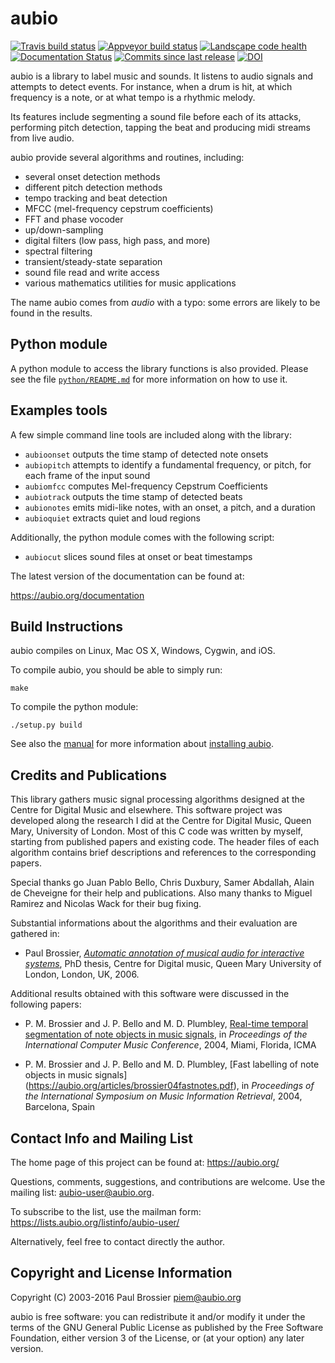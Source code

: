 aubio
=====

[![Travis build status](https://travis-ci.org/aubio/aubio.svg?branch=master)](https://travis-ci.org/aubio/aubio "Travis build status")
[![Appveyor build status](https://img.shields.io/appveyor/ci/piem/aubio/master.svg)](https://ci.appveyor.com/project/piem/aubio "Appveyor build status")
[![Landscape code health](https://landscape.io/github/aubio/aubio/master/landscape.svg?style=flat)](https://landscape.io/github/aubio/aubio/master "Landscape code health")
[![Documentation Status](https://readthedocs.org/projects/aubio/badge/?version=latest)](http://aubio.readthedocs.io/en/latest/?badge=latest "Documentation status")
[![Commits since last release](https://img.shields.io/github/commits-since/aubio/aubio/0.4.4.svg)](https://github.com/aubio/aubio "Commits since last release")
[![DOI](https://zenodo.org/badge/DOI/10.5281/zenodo.438682.svg)](https://doi.org/10.5281/zenodo.438682)

aubio is a library to label music and sounds. It listens to audio signals and
attempts to detect events. For instance, when a drum is hit, at which frequency
is a note, or at what tempo is a rhythmic melody.

Its features include segmenting a sound file before each of its attacks,
performing pitch detection, tapping the beat and producing midi streams from
live audio.

aubio provide several algorithms and routines, including:

  - several onset detection methods
  - different pitch detection methods
  - tempo tracking and beat detection
  - MFCC (mel-frequency cepstrum coefficients)
  - FFT and phase vocoder
  - up/down-sampling
  - digital filters (low pass, high pass, and more)
  - spectral filtering
  - transient/steady-state separation
  - sound file read and write access
  - various mathematics utilities for music applications

The name aubio comes from _audio_ with a typo: some errors are likely to be
found in the results.

Python module
-------------

A python module to access the library functions is also provided. Please see
the file [`python/README.md`](python/README.md) for more information on how to
use it.

Examples tools
--------------

A few simple command line tools are included along with the library:

 - `aubioonset` outputs the time stamp of detected note onsets
 - `aubiopitch` attempts to identify a fundamental frequency, or pitch, for
   each frame of the input sound
 - `aubiomfcc` computes Mel-frequency Cepstrum Coefficients
 - `aubiotrack` outputs the time stamp of detected beats
 - `aubionotes` emits midi-like notes, with an onset, a pitch, and a duration
 - `aubioquiet` extracts quiet and loud regions

Additionally, the python module comes with the following script:

 - `aubiocut` slices sound files at onset or beat timestamps

The latest version of the documentation can be found at:

  https://aubio.org/documentation

Build Instructions
------------------

aubio compiles on Linux, Mac OS X, Windows, Cygwin, and iOS.

To compile aubio, you should be able to simply run:

    make

To compile the python module:

    ./setup.py build

See also the [manual](https://aubio.org/manual/latest/) for more information
about [installing aubio](https://aubio.org/manual/latest/installing.html).

Credits and Publications
------------------------

This library gathers music signal processing algorithms designed at the Centre
for Digital Music and elsewhere. This software project was developed along the
research I did at the Centre for Digital Music, Queen Mary, University of
London. Most of this C code was written by myself, starting from published
papers and existing code. The header files of each algorithm contains brief
descriptions and references to the corresponding papers.

Special thanks go Juan Pablo Bello, Chris Duxbury, Samer Abdallah, Alain de
Cheveigne for their help and publications. Also many thanks to Miguel Ramirez
and Nicolas Wack for their bug fixing.

Substantial informations about the algorithms and their evaluation are gathered
in:

  - Paul Brossier, _[Automatic annotation of musical audio for interactive
    systems](https://aubio.org/phd)_, PhD thesis, Centre for Digital music,
Queen Mary University of London, London, UK, 2006.

Additional results obtained with this software were discussed in the following
papers:

  - P. M. Brossier and J. P. Bello and M. D. Plumbley, [Real-time temporal
    segmentation of note objects in music signals](https://aubio.org/articles/brossier04fastnotes.pdf),
in _Proceedings of the International Computer Music Conference_, 2004, Miami,
Florida, ICMA

  -  P. M. Brossier and J. P. Bello and M. D. Plumbley, [Fast labelling of note
     objects in music signals] (https://aubio.org/articles/brossier04fastnotes.pdf),
in _Proceedings of the International Symposium on Music Information Retrieval_,
2004, Barcelona, Spain


Contact Info and Mailing List
-----------------------------

The home page of this project can be found at: https://aubio.org/

Questions, comments, suggestions, and contributions are welcome. Use the
mailing list: <aubio-user@aubio.org>.

To subscribe to the list, use the mailman form:
https://lists.aubio.org/listinfo/aubio-user/

Alternatively, feel free to contact directly the author.


Copyright and License Information
---------------------------------

Copyright (C) 2003-2016 Paul Brossier <piem@aubio.org>

aubio is free software: you can redistribute it and/or modify it under the
terms of the GNU General Public License as published by the Free Software
Foundation, either version 3 of the License, or (at your option) any later
version.
